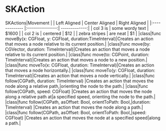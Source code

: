 # SKAction
SKActions|Movement	|
| Left Aligned  | Center Aligned  | Right Aligned |
|:------------- |:---------------:| -------------:|
| col 3 is      | some wordy text |         $1600 |
| col 2 is      | centered        |           $12 |
| zebra stripes | are neat        |            $1 |
|class|func moveBy(x: CGFloat, y: CGFloat, duration:TimeInterval)|Creates an action that moves a node relative to its current position.|
|class|func move(by: CGVector, duration: TimeInterval)|Creates an action that moves a node relative to its current position.|
|class|func move(to: CGPoint, duration: TimeInterval)|Creates an action that moves a node to a new position.|
|class|func moveTo(x: CGFloat, duration: TimeInterval)|Creates an action that moves a node horizontally.|
|class|func moveTo(y: CGFloat, duration: TimeInterval)|Creates an action that moves a node vertically.|
|class|func follow(CGPath, duration: TimeInterval)	|Creates an action that moves the node along a relative path,|orienting the node to the path.|
|class|func follow(CGPath, speed: CGFloat)	|Creates an action that moves the node along a relative path at|a specified speed, orienting the node to the path.|
|class|func follow(CGPath, asOffset: Bool, orientToPath: Bool,|duration: TimeInterval)	|Creates an action that moves the node along a path.|
|class|func follow(CGPath, asOffset: Bool, orientToPath: Bool,|speed: CGFloat)	|Creates an action that moves the node at a specified speed|along a path.|